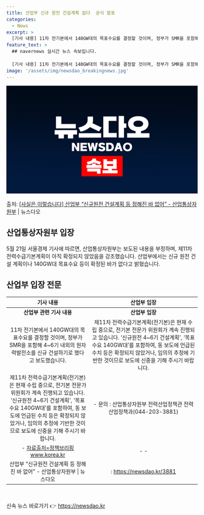 ```yaml
---
title: 산업부 신규 원전 건설계획 없다  공식 발표
categories:
  - News
excerpt: >
  [기사 내용] 11차 전기본에서 140GW대의 목표수요를 결정할 것이며, 정부가 SMR을 포함해 4~6기 내…
feature_text: >
  ## navernews 실시간 뉴스 속보입니다.

  [기사 내용] 11차 전기본에서 140GW대의 목표수요를 결정할 것이며, 정부가 SMR을 포함해 4~6기 내…
image: '/assets/img/newsdao_breakingnews.jpg'
---
```


![뉴스다오 속보](/assets/img/newsdao_breakingnews.jpg)

<p>출처: <a href="https://newsdao.kr/3881" rel="dofollow">[사실은 이렇습니다] 산업부 “신규원전 건설계획 등 정해진 바 없어” - 산업통상자원부</a> | 뉴스다오</p>

<h2 data-ke-size="size26">산업통상자원부 입장</h2>
<p data-ke-size="size16">5월 21일 서울경제 기사에 따르면, 산업통상자원부는 보도된 내용을 부정하며, 제11차 전력수급기본계획이 아직 확정되지 않았음을 강조했습니다. 산업부에서는 신규 원전 건설 계획이나 140GW대 목표수요 등이 확정된 바가 없다고 밝혔습니다.</p>

<h2 data-ke-size="size26">산업부 입장 전문</h2>
<table>
	<thead>
		<tr>
			<th style="text-align: center;">기사 내용</th>
			<th style="text-align: center;">산업부 입장</th>
		</tr>
	</thead>
	<tbody>
		<tr>
			<td style="text-align: center; height: 17px;"><b>산업부 관련 기사 내용</b></td>
			<td style="text-align: center; height: 17px;"><b>산업부 입장</b></td>
		</tr>
		<tr>
			<td style="text-align: center; height: 17px;">11차 전기본에서 140GW대의 목표수요를 결정할 것이며, 정부가 SMR을 포함해 4~6기 내외의 원자력발전소를 신규 건설하기로 했다고 보도했습니다.</td>
			<td style="text-align: center; height: 17px;">제11차 전력수급기본계획(전기본)은 현재 수립 중으로, 전기본 전문가 위원회가 계속 진행되고 있습니다. ‘신규원전 4~6기 건설계획’, ‘목표수요 140GW대’를 포함하여, 동 보도에 언급된 수치 등은 확정되지 않았거나, 임의의 추정에 기반한 것이므로 보도에 신중을 기해 주시기 바랍니다.</td>
		</tr>
		<tr>
			<td style="text-align: center; height: 17px;">제11차 전력수급기본계획(전기본)은 현재 수립 중으로, 전기본 전문가 위원회가 계속 진행되고 있습니다. ‘신규원전 4~6기 건설계획’, ‘목표수요 140GW대’를 포함하여, 동 보도에 언급된 수치 등은 확정되지 않았거나, 임의의 추정에 기반한 것이므로 보도에 신중을 기해 주시기 바랍니다.</td>
			<td style="text-align: center; height: 17px;">- 문의 : 산업통상자원부 전력산업정책관 전력산업정책과(044-203-3881)</td>
		</tr>
		<tr>
			<td style="text-align: center; height: 17px;">- <a href="https://newsdao.kr/3881">자료출처=정책브리핑 www.korea.kr</a></td>
			<td style="text-align: center; height: 17px;">- -</td>
		</tr>
		<tr>
			<td style="text-align: center; height: 17px;">산업부 “신규원전 건설계획 등 정해진 바 없어” - 산업통상자원부 | 뉴스다오</td>
			<td style="text-align: center; height: 17px;">: <a href="https://newsdao.kr/3881">https://newsdao.kr/3881</a></td>
		</tr>
	</tbody>
</table>

<p data-ke-size="size16">&nbsp;</p> 

신속 뉴스 바로가기 👉 <a href="https://newsdao.kr" rel="dofollow">https://newsdao.kr</a>


